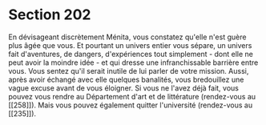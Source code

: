# Section 202

En dévisageant discrètement Ménita, vous constatez qu'elle n'est guère plus âgée que vous. Et pourtant un univers entier vous sépare, un univers fait d'aventures, de dangers, d'expériences tout simplement - dont elle ne peut avoir la moindre idée - et qui dresse une infranchissable barrière entre vous. Vous sentez qu'il serait inutile de lui parler de votre mission. Aussi, après avoir échangé avec elle quelques banalités, vous bredouillez une vague excuse avant de vous éloigner. Si vous ne l'avez déjà fait, vous pouvez vous rendre au Département d'art et de littérature (rendez-vous au [[258]]). Mais vous pouvez également quitter l'université (rendez-vous au [[235]]).